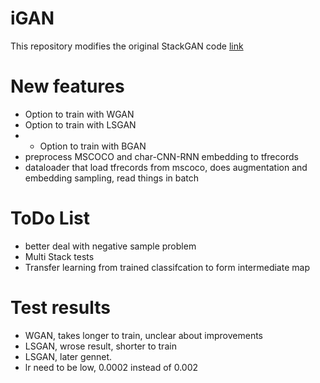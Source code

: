 # iGAN

This repository modifies the original StackGAN code
[link](https://github.com/hanzhanggit/StackGAN)

# New features
- Option to train with WGAN
- Option to train with LSGAN
- * Option to train with BGAN
- preprocess MSCOCO and char-CNN-RNN embedding to tfrecords
- dataloader that load tfrecords from mscoco, does augmentation and embedding sampling, read things in batch


# ToDo List
- better deal with negative sample problem
- Multi Stack tests
- Transfer learning from trained classifcation to form intermediate map

# Test results
- WGAN, takes longer to train, unclear about improvements
- LSGAN, wrose result, shorter to train
- LSGAN, later gennet.
- lr need to be low, 0.0002 instead of 0.002

<!-- 
# retest things!

lr rate not loaded need to used load

# questions:

- regularization?


- own implementation
error possible discriminator variable sharing


- gate gradients -->


<!-- 
notes:

deconv may cause patterns, resize is better
 -->